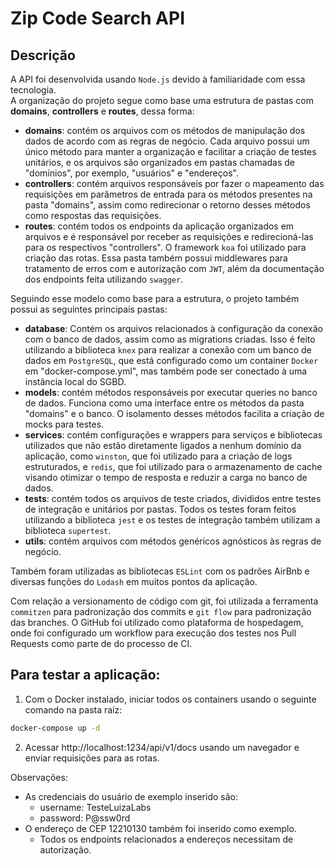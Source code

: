 # Zip Code Search API

## Descrição

A API foi desenvolvida usando `Node.js` devido à familiaridade com essa tecnologia.\
A organização do projeto segue como base uma estrutura de pastas com **domains**, **controllers** e **routes**, dessa forma:
- **domains**: contém os arquivos com os métodos de manipulação dos dados de acordo com as regras de negócio. Cada arquivo possui um único método para manter a organização e facilitar a criação de testes unitários, e os arquivos são organizados em pastas chamadas de "domínios", por exemplo, "usuários" e "endereços".
- **controllers**: contém arquivos responsáveis por fazer o mapeamento das requisições em parâmetros de entrada para os métodos presentes na pasta "domains", assim como redirecionar o retorno desses métodos como respostas das requisições.
- **routes**: contém todos os endpoints da aplicação organizados em arquivos e é responsável por receber as requisições e redirecioná-las para os respectivos "controllers". O framework `koa` foi utilizado para criação das rotas. Essa pasta também possui middlewares para tratamento de erros com e autorização com `JWT`, além da documentação dos endpoints feita utilizando `swagger`.

Seguindo esse modelo como base para a estrutura, o projeto também possui as seguintes principais pastas:
- **database**: Contém os arquivos relacionados à configuração da conexão com o banco de dados, assim como as migrations criadas. Isso é feito utilizando a biblioteca `knex` para realizar a conexão com um banco de dados em `PostgreSQL`, que está configurado como um container `Docker` em "docker-compose.yml", mas também pode ser conectado à uma instância local do SGBD.
- **models**: contém métodos responsáveis por executar queries no banco de dados. Funciona como uma interface entre os métodos da pasta "domains" e o banco. O isolamento desses métodos facilita a criação de mocks para testes.
- **services**: contém configurações e wrappers para serviços e bibliotecas utilizados que não estão diretamente ligados a nenhum domínio da aplicação, como `winston`, que foi utilizado para a criação de logs estruturados, e `redis`, que foi utilizado para o armazenamento de cache visando otimizar o tempo de resposta e reduzir a carga no banco de dados.
- **tests**: contém todos os arquivos de teste criados, divididos entre testes de integração e unitários por pastas. Todos os testes foram feitos utilizando a biblioteca `jest` e os testes de integração também utilizam a biblioteca `supertest`.
- **utils**: contém arquivos com métodos genéricos agnósticos às regras de negócio.

Também foram utilizadas as bibliotecas `ESLint` com os padrões AirBnb e diversas funções do `Lodash` em muitos pontos da aplicação.

Com relação a versionamento de código com git, foi utilizada a ferramenta `commitzen` para padronização dos commits e `git flow` para padronização das branches. O GitHub foi utilizado como plataforma de hospedagem, onde foi configurado um workflow para execução dos testes nos Pull Requests como parte de do processo de CI.

## Para testar a aplicação:

1. Com o Docker instalado, iniciar todos os containers usando o seguinte comando na pasta raíz:
```sh
docker-compose up -d
```

2. Acessar http://localhost:1234/api/v1/docs usando um navegador e enviar requisições para as rotas.

Observações:
- As credenciais do usuário de exemplo inserido são:
  - username: TesteLuizaLabs
  - password: P@ssw0rd
- O endereço de CEP 12210130 também foi inserido como exemplo.
  - Todos os endpoints relacionados a endereços necessitam de autorização.
